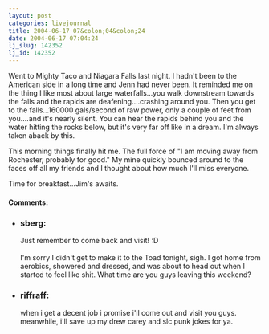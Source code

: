 ```yaml
---
layout: post
categories: livejournal
title: 2004-06-17 07&colon;04&colon;24
date: 2004-06-17 07:04:24
lj_slug: 142352
lj_id: 142352
---
```

Went to Mighty Taco and Niagara Falls last night. I hadn't been to the American side in a long time and Jenn had never been. It reminded me on the thing I like most about large waterfalls...you walk downstream towards the falls and the rapids are deafening....crashing around you. Then you get to the falls...160000 gals/second of raw power, only a couple of feet from you....and it's nearly silent. You can hear the rapids behind you and the water hitting the rocks below, but it's very far off like in a dream. I'm always taken aback by this.  



This morning things finally hit me. The full force of "I am moving away from Rochester, probably for good." My mine quickly bounced around to the faces off all my friends and I thought about how much I'll miss everyone.



Time for breakfast...Jim's awaits.


<div id="comments"><h4>Comments:</h4><div class="lj-comments"><ul>
<li><h3>sberg: </h3>
<a id="comment-227"></a>
<p>Just remember to come back and visit! :D<br>
<br>
I'm sorry I didn't get to make it to the Toad tonight, sigh. I got home from aerobics, showered and dressed, and was about to head out when I started to feel like shit. What time are you guys leaving this weekend?</p>
</li>
<li><h3>riffraff: </h3>
<a id="comment-232"></a>
<p>when i get a decent job i promise i'll come out and visit you guys.  meanwhile, i'll save up my drew carey and slc punk jokes for ya.</p>
</li>
</ul></div></div>
